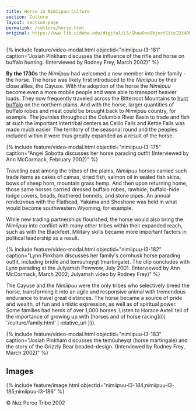 ```yaml
---
title: Horse in Nimíipuu Culture
section: Culture
layout: section-page
permalink: /culture/horse.html
original: https://www.lib.uidaho.edu/digital/L3/ShowOneObjectSiteID34ObjectID105.html
---
```


{% include feature/video-modal.html objectid="nimiipuu-l3-181" caption="Josiah Pinkham discusses the influence of the rifle and horse on buffalo hunting. (Interviewed by Rodney Frey, March 2002)" %}

**By the 1730s** the _Nimíipuu_ had welcomed a new member into their family - the horse. The horse was likely first introduced to the _Nimíipuu_ by their close allies, the Cayuse. With the adoption of the horse the _Nimíipuu_ become even a more mobile people and were able to transport heavier loads. They now frequently traveled across the Bitterroot Mountains to [hunt buffalo](https://www.lib.uidaho.edu/digital/L3/ShowOneObjectSiteID30ObjectID125.html) on the northern plains. And with the horse, larger quantities of buffalo robes and meat could be brought back to _Nimíipuu_ country, for example. The journies throughout the Columbia River Basin to trade and fish at such the important intertribal centers as Celilo Falls and Kettle Falls was made much easier. The territory of the seasonal round and the peoples included within it were thus greatly expanded as a result of the horse.

{% include feature/video-modal.html objectid="nimiipuu-l3-175" caption="Angel Sobotta discusses her horse parading outfit (Interviewed by Ann McCormack, February 2002)" %}

Traveling east among the tribes of the plains, _Nimíipuu_ horses carried such trade items as cakes of camas, dried fish, salmon oil in sealed fish skins, bows of sheep horn, mountain grass hemp. And then upon returning home, those same horses carried dressed buffalo robes, rawhide, buffalo-hide lodge covers, beads, feathered bonnets, and stone pipes. An annual rendezvous with the Flathead, Yakama and Shoshone was held in what would become southwestern Wyoming, for example.

While new trading partnerships flourished, the horse would also bring the _Nimíipuu_ into conflict with many other tribes within their expanded reach, such as with the Blackfeet. Military skills became more important factors in political leadership as a result.

{% include feature/video-modal.html objectid="nimiipuu-l3-182" caption="Lynn Pinkham discusses her family's cornhusk horse parading outfit, including bridle and temúuheyqt (martingale). The clip concludes with Lynn parading at the Julyamsh Powwow, July 2001. (Interviewed by Ann McCormack, March 2002; Julyamsh video by Rodney Frey)" %}

The Cayuse and the _Nimíipuu_ were the only tribes who selectively breed the horse, transforming it into an agile and responsive animal with tremendous endurance to travel great distances. The horse became a source of pride and wealth, of fun and artistic expression, as well as of spiritual power. Some families had herds of over 1,000 horses. Listen to Horace Axtell tell of the importance of growing up with [horses and of horse racing]({{ '/culture/family.html' | relative_url }}).

{% include feature/video-modal.html objectid="nimiipuu-l3-183" caption="Josiah Pinkham discusses the temúuheyqt (horse martingale) and the story of the Grizzly Bear beaded-design. (Interviewed by Rodney Frey, March 2002)" %}

## Images

{% include feature/image.html objectid="nimiipuu-l3-184;nimiipuu-l3-185;nimiipuu-l3-186" %}

© Nez Perce Tribe 2002
